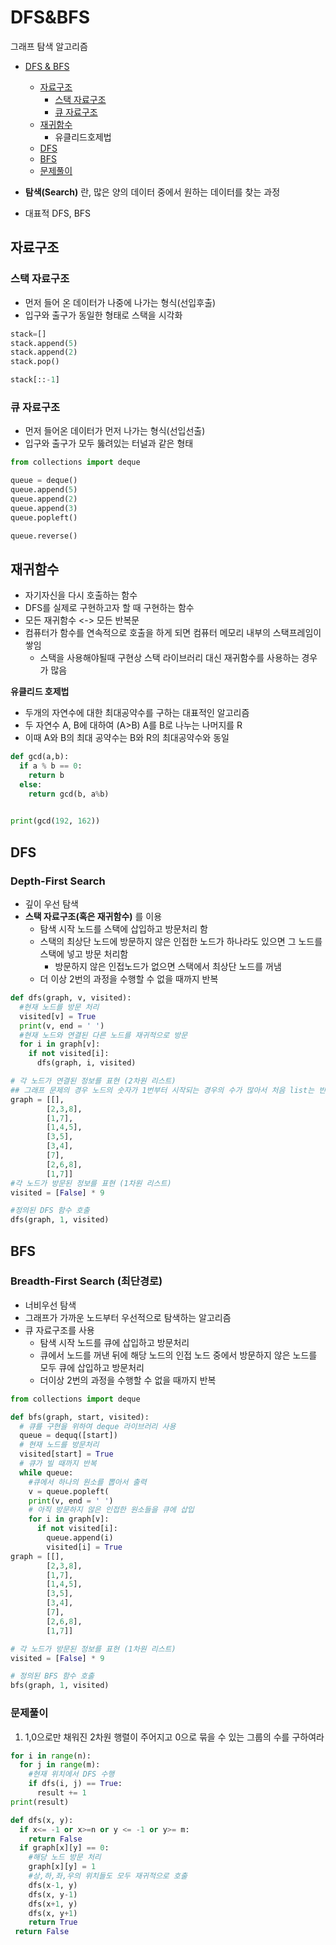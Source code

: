 # DFS&BFS
그래프 탐색 알고리즘  
- [DFS & BFS](#DFS&BFS)  
  - [자료구조](#자료구조)
    - [스택 자료구조](#스택-자료구조)
    - [큐 자료구조](#큐-자료구조)  
  - [재귀함수](#재귀함수)
    - 유클리드호제법
  - [DFS](#DFS)
  - [BFS](#BFS)
  - [문제풀이](#문제풀이)

- **탐색(Search)** 란, 많은 양의 데이터 중에서 원하는 데이터를 찾는 과정
- 대표적 DFS, BFS

## 자료구조
### 스택 자료구조
- 먼저 들어 온 데이터가 나중에 나가는 형식(선입후출)
- 입구와 출구가 동일한 형태로 스택을 시각화

```python
stack=[]
stack.append(5)
stack.append(2)
stack.pop()

stack[::-1]
```

### 큐 자료구조
- 먼저 들어온 데이터가 먼저 나가는 형식(선입선출)
- 입구와 출구가 모두 뚫려있는 터널과 같은 형태

```python
from collections import deque

queue = deque()
queue.append(5)
queue.append(2)
queue.append(3)
queue.popleft()

queue.reverse()
```
## 재귀함수
- 자기자신을 다시 호출하는 함수
- DFS를 실제로 구현하고자 할 때 구현하는 함수  
- 모든 재귀함수 <-> 모든 반복문
- 컴퓨터가 함수를 연속적으로 호출을 하게 되면 컴퓨터 메모리 내부의 스택프레임이 쌓임
  - 스택을 사용해야될때 구현상 스택 라이브러리 대신 재귀함수를 사용하는 경우가 많음


**유클리드 호제법**
- 두개의 자연수에 대한 최대공약수를 구하는 대표적인 알고리즘
- 두 자연수 A, B에 대하여 (A>B) A를 B로 나누는 나머지를 R
- 이때 A와 B의 최대 공약수는 B와 R의 최대공약수와 동일


```python
def gcd(a,b):
  if a % b == 0:
    return b
  else:
    return gcd(b, a%b)
   

print(gcd(192, 162))
```

## DFS
### Depth-First Search
- 깊이 우선 탐색
- **스택 자료구조(혹은 재귀함수)** 를 이용
  - 탐색 시작 노드를 스택에 삽입하고 방문처리 함
  - 스택의 최상단 노드에 방문하지 않은 인접한 노드가 하나라도 있으면 그 노드를 스택에 넣고 방문 처리함
    - 방문하지 않은 인접노드가 없으면 스택에서 최상단 노드를 꺼냄
  - 더 이상 2번의 과정을 수행할 수 없을 때까지 반복
```python
def dfs(graph, v, visited):
  #현재 노드를 방문 처리
  visited[v] = True
  print(v, end = ' ')
  #현재 노드와 연결된 다른 노드를 재귀적으로 방문
  for i in graph[v]:
    if not visited[i]:
      dfs(graph, i, visited)

# 각 노드가 연결된 정보를 표현 (2차원 리스트)
## 그래프 문제의 경우 노드의 숫자가 1번부터 시작되는 경우의 수가 많아서 처음 list는 빈칸
graph = [[],
        [2,3,8],
        [1,7],  
        [1,4,5],
        [3,5],
        [3,4],
        [7],
        [2,6,8],
        [1,7]]
#각 노드가 방문된 정보를 표현 (1차원 리스트)
visited = [False] * 9

#정의된 DFS 함수 호출
dfs(graph, 1, visited)
```
## BFS
### Breadth-First Search (최단경로)
- 너비우선 탐색
- 그래프가 가까운 노드부터 우선적으로 탐색하는 알고리즘
- 큐 자료구조를 사용
  - 탐색 시작 노드를 큐에 삽입하고 방문처리
  - 큐에서 노드를 꺼낸 뒤에 해당 노드의 인접 노드 중에서 방문하지 않은 노드를 모두 큐에 삽입하고 방문처리
  - 더이상 2번의 과정을 수행할 수 없을 때까지 반복

```python
from collections import deque

def bfs(graph, start, visited):
  # 큐를 구현을 위하여 deque 라이브러리 사용
  queue = dequq([start])
  # 현재 노드를 방문처리
  visited[start] = True
  # 큐가 빌 때까지 반복
  while queue:
    #큐에서 하나의 원소를 뽑아서 출력
    v = queue.popleft( 
    print(v, end = ' ')
    # 아직 방문하지 않은 인접한 원소들을 큐에 삽입
    for i in graph[v]:
      if not visited[i]:
        queue.append(i)
        visited[i] = True
graph = [[],
        [2,3,8],
        [1,7],
        [1,4,5],
        [3,5],
        [3,4],
        [7],
        [2,6,8],
        [1,7]]

# 각 노드가 방문된 정보를 표현 (1차원 리스트)
visited = [False] * 9

# 정의된 BFS 함수 호출
bfs(graph, 1, visited)
```

### 문제풀이
1. 1,0으로만 채워진 2차원 행렬이 주어지고 0으로 묶을 수 있는 그룹의 수를 구하여라

```python
for i in range(n):
  for j in range(m):
    #현재 위치에서 DFS 수행
    if dfs(i, j) == True:
      result += 1
print(result)

def dfs(x, y):
  if x<= -1 or x>=n or y <= -1 or y>= m:
    return False
  if graph[x][y] == 0:
    #해당 노드 방문 처리
    graph[x][y] = 1
    #상,하,좌,우의 위치들도 모두 재귀적으로 호출
    dfs(x-1, y)
    dfs(x, y-1)
    dfs(x+1, y)
    dfs(x, y+1)
    return True
 return False

```

